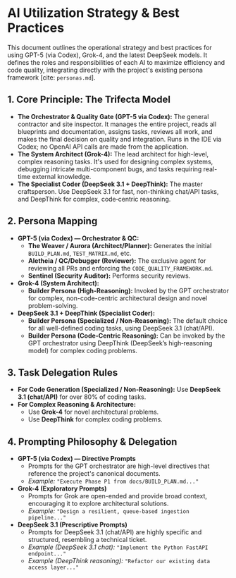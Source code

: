 # AI Utilization Strategy & Best Practices

This document outlines the operational strategy and best practices for using GPT-5 (via Codex), Grok-4, and the latest DeepSeek models. It defines the roles and responsibilities of each AI to maximize efficiency and code quality, integrating directly with the project's existing persona framework [cite: `personas.md`].

## 1. Core Principle: The Trifecta Model

- **The Orchestrator & Quality Gate (GPT-5 via Codex):** The general contractor and site inspector. It manages the entire project, reads all blueprints and documentation, assigns tasks, reviews all work, and makes the final decision on quality and integration. Runs in the IDE via Codex; no OpenAI API calls are made from the application.
- **The System Architect (Grok-4):** The lead architect for high-level, complex reasoning tasks. It's used for designing complex systems, debugging intricate multi-component bugs, and tasks requiring real-time external knowledge.
- **The Specialist Coder (DeepSeek 3.1 + DeepThink):** The master craftsperson. Use DeepSeek 3.1 for fast, non-thinking chat/API tasks, and DeepThink for complex, code‑centric reasoning.

## 2. Persona Mapping

- **GPT-5 (via Codex) — Orchestrator & QC:**
  - **The Weaver / Aurora (Architect/Planner):** Generates the initial `BUILD_PLAN.md`, `TEST_MATRIX.md`, etc.
  - **Aletheia / QC/Debugger (Reviewer):** The exclusive agent for reviewing all PRs and enforcing the `CODE_QUALITY_FRAMEWORK.md`.
  - **Sentinel (Security Auditor):** Performs security reviews.
- **Grok-4 (System Architect):**
  - **Builder Persona (High-Reasoning):** Invoked by the GPT orchestrator for complex, non-code-centric architectural design and novel problem-solving.
- **DeepSeek 3.1 + DeepThink (Specialist Coder):**
  - **Builder Persona (Specialized / Non-Reasoning):** The default choice for all well-defined coding tasks, using DeepSeek 3.1 (chat/API).
  - **Builder Persona (Code-Centric Reasoning):** Can be invoked by the GPT orchestrator using DeepThink (DeepSeek’s high‑reasoning model) for complex coding problems.

## 3. Task Delegation Rules

- **For Code Generation (Specialized / Non-Reasoning):** Use **DeepSeek 3.1 (chat/API)** for over 80% of coding tasks.
- **For Complex Reasoning & Architecture:**
  - Use **Grok-4** for novel architectural problems.
  - Use **DeepThink** for complex coding problems.

## 4. Prompting Philosophy & Delegation

- **GPT-5 (via Codex) — Directive Prompts**
  - Prompts for the GPT orchestrator are high-level directives that reference the project's canonical documents.
  - _Example:_ `"Execute Phase P1 from docs/BUILD_PLAN.md..."`
- **Grok-4 (Exploratory Prompts)**
  - Prompts for Grok are open-ended and provide broad context, encouraging it to explore architectural solutions.
  - _Example:_ `"Design a resilient, queue-based ingestion pipeline..."`
- **DeepSeek 3.1 (Prescriptive Prompts)**
  - Prompts for DeepSeek 3.1 (chat/API) are highly specific and structured, resembling a technical ticket.
  - _Example (DeepSeek 3.1 chat):_ `"Implement the Python FastAPI endpoint..."`
  - _Example (DeepThink reasoning):_ `"Refactor our existing data access layer..."`
